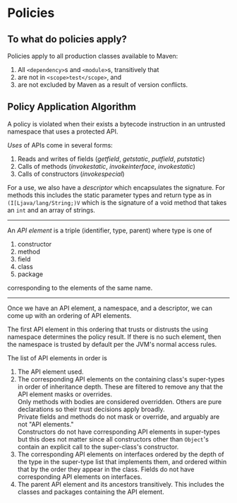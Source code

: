 # Policies

## To what do policies apply?

Policies apply to all production classes available to Maven:

1. All `<dependency>`s and `<module>`s, transitively that
2. are not in `<scope>test</scope>`, and
3. are not excluded by Maven as a result of version conflicts.

## Policy Application Algorithm

A policy is violated when their exists a bytecode instruction
in an untrusted namespace that uses a protected API.

*Uses* of APIs come in several forms:

1. Reads and writes of fields (*getfield*, *getstatic*, *putfield*, *putstatic*)
2. Calls of methods (*invokestatic*, *invokeinterface*, *invokestatic*)
3. Calls of constructors (*invokespecial*)

For a use, we also have a *descriptor* which encapsulates the signature.
For methods this includes the static parameter types and return type as in
`(I[Ljava/lang/String;)V` which is the signature of a void method that takes
an `int` and an array of strings.

----

An *API element* is a triple (identifier, type, parent) where type is one of

1. constructor
2. method
3. field
4. class
5. package

corresponding to the elements of the same name.

----

Once we have an API element, a namespace, and a descriptor, we can
come up with an ordering of API elements.

The first API element in this ordering that trusts or distrusts the
using namespace determines the policy result.  If there is no such
element, then the namespace is trusted by default per the JVM's
normal access rules.

The list of API elements in order is

1. The API element used.
2. The corresponding API elements on the containing
   class's super-types in order of inheritance depth.
   These are filtered to remove any that the API
   element masks or overrides.<br>
   Only methods with bodies are considered overridden.
   Others are pure declarations so their trust
   decisions apply broadly.<br>
   Private fields and methods do not mask or override,
   and arguably are not "API elements."<br>
   Constructors do not have corresponding API elements
   in super-types but this does not matter since
   all constructors other than `Object`'s contain
   an explicit call to the super-class's constructor.
3. The corresponding API elements on interfaces
   ordered by the depth of the type in the super-type
   list that implements them, and ordered within that
   by the order they appear in the class.
   Fields do not have corresponding API elements on
   interfaces.
4. The parent API element and its ancestors transitively.
   This includes the classes and packages containing the
   API element.
